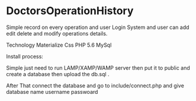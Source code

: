 # DoctorsOperationHistory
Simple record on every operation and user Login System and  user can add edit delete and modify operations details. 


Technology
Materialize Css
PHP 5.6
MySql


Install process:

Simple just need to run LAMP/XAMP/WAMP server then put it to public and create a database then upload the db.sql .

After That connect the database and go to 
include/connect.php
and give
database name username passwoard
